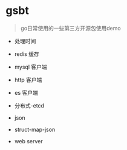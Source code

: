 # gsbt

> go日常使用的一些第三方开源包使用demo

* 处理时间

* redis 缓存

* mysql 客户端

* http 客户端

* es 客户端

* 分布式-etcd

* json

* struct-map-json

* web server
